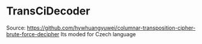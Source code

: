 # TransCiDecoder
Source: https://github.com/hywhuangyuwei/columnar-transposition-cipher-brute-force-decipher
Its moded for Czech language
